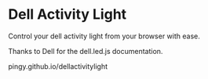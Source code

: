 # Dell Activity Light

Control your dell activity light from your browser with ease.

Thanks to Dell for the dell.led.js documentation.

pingy.github.io/dellactivitylight
